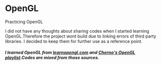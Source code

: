 # OpenGL
Practicing OpenGL


I did not have any thoughts about sharing codes when I started learning OpenGL.Therefore the project wont build due to linking errors of third party libraries.
I decided to keep them for further use as a reference point.

##### I learned OpenGL from [learnopengl.com](learnopengl.com) and [Cherno's OpenGL playlist](https://www.youtube.com/playlist?list=PLlrATfBNZ98foTJPJ_Ev03o2oq3-GGOS2).Codes are mixed from those sources.
